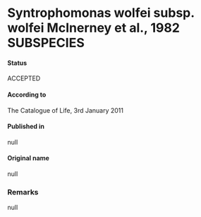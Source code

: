 Syntrophomonas wolfei subsp. wolfei McInerney et al., 1982 SUBSPECIES
=======

#### Status
ACCEPTED

#### According to
The Catalogue of Life, 3rd January 2011

#### Published in
null

#### Original name
null

### Remarks
null